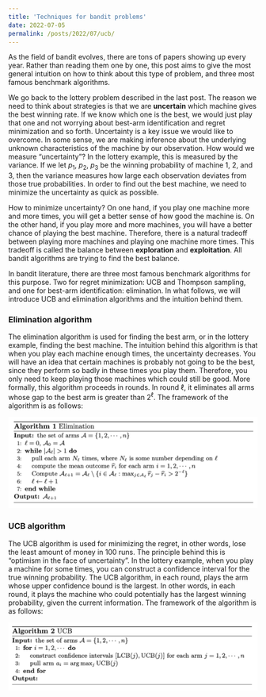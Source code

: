 ```yaml
---
title: 'Techniques for bandit problems'
date: 2022-07-05
permalink: /posts/2022/07/ucb/
---
```


As the field of bandit evolves, there are tons of papers showing up every year. Rather than reading them one by one, this post aims to give the most general intuition on how to think about this type of problem, and three most famous benchmark algorithms. 

We go back to the lottery problem described in the last post. The reason we need to think about strategies is that we are **uncertain** which machine gives the best winning rate. If we know which one is the best, we would just play that one and not worrying about best-arm identification and regret minimization and so forth. Uncertainty is a key issue we would like to overcome. In some sense, we are making inference about the underlying unknown characteristics of the machine by our observation. 
How would we measure “uncertainty”? In the lottery example, this is measured by the variance. If we let $p_1$, $p_2$, $p_3$ be the winning probability of machine 1, 2, and 3, then the variance measures how large each observation deviates from those true probabilities. In order to find out the best machine, we need to minimize the uncertainty as quick as possible. 

How to minimize uncertainty? On one hand, if you play one machine more and more times, you will get a better sense of how good the machine is. On the other hand, if you play more and more machines, you will have a better chance of playing the best machine. Therefore, there is a natural tradeoff between playing more machines and playing one machine more times. This tradeoff is called the balance between **exploration** and **exploitation**. All bandit algorithms are trying to find the best balance. 

In bandit literature, there are three most famous benchmark algorithms for this purpose. Two for regret minimization: UCB and Thompson sampling, and one for best-arm identification: elimination. In what follows, we will introduce UCB and elimination algorithms and the intuition behind them. 

### Elimination algorithm

The elimination algorithm is used for finding the best arm, or in the lottery example, finding the best machine. The intuition behind this algorithm is that when you play each machine enough times, the uncertainty decreases. You will have an idea that certain machines is probably not going to be the best, since they perform so badly in these times you play them. Therefore, you only need to keep playing those machines which could still be good. More formally, this algorithm proceeds in rounds. In round $\ell$, it eliminates all arms whose gap to the best arm is greater than $2^{\ell}$. The framework of the algorithm is as follows: 

![](/images/elimination.png)

### UCB algorithm

The UCB algorithm is used for minimizing the regret, in other words, lose the least amount of money in 100 runs. The principle behind this is “optimism in the face of uncertainty”. In the lottery example, when you play a machine for some times, you can construct a confidence interval for the true winning probability. The UCB algorithm, in each round, plays the arm whose upper confidence bound is the largest. In other words, in each round, it plays the machine who could potentially has the largest winning probability, given the current information. The framework of the algorithm is as follows: 

![](/images/ucb.png)